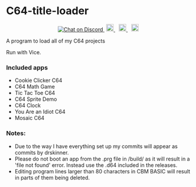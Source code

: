 # C64-title-loader

<p align="center">

<a href="https://discord.com/invite/kJac2ty">
        <img src="https://img.shields.io/discord/704065693246685225?color=purple&label=Discord&logo=Discord&style=plastic"
            alt="Chat on Discord">
</a>
<a href="https://www.youtube.com/channel/UCjbecKNosrmUgRIOqU0UxCw/" style="padding-left: 5px; padding-right: 5px;">
		<img src="https://img.shields.io/badge/YouTube-Channel-red.svg" height="20">
</a>
<a href="https://gbatemp.net/download/c64-title-loader.36565/" style="padding-left: 5px; padding-right: 5px;">
		<img src="https://img.shields.io/badge/GBAtemp-Link-blue.svg" height="20">
</a>
<a href="https://github.com/IanSkinner1982/C64-Title-Loader/" style="padding-left: 5px; padding-right: 5px;">
		<img src="https://img.shields.io/github/downloads/IanSkinner1982/C64-Title-Loader/total?color=Green&label=Downloads&logo=Github" height="20">
</a>
</p>


A program to load all of my C64 projects

Run with Vice.

### Included apps
- Cookie Clicker C64
- C64 Math Game
- Tic Tac Toe C64
- C64 Sprite Demo
- C64 Clock
- You Are an Idiot C64
- Mosaic C64
### Notes: 

- Due to the way I have everything set up my commits will appear as commits by drskinner.
- Please do not boot an app from the .prg file in /build/ as it will result in a 'file not found' error. Instead use the .d64 included in the releases.
- Editing program lines larger than 80 characters in CBM BASIC will result in parts of them being deleted. 